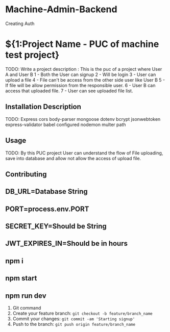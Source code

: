 # Machine-Admin-Backend
Creating Auth
# ${1:Project Name - PUC of machine test project}
TODO: Write a project description
    : This is the puc of a project where User A and User B 
    1 - Both the User can signup 
    2 - Will be login
    3 - User can upload a file 
    4 - File can't be access from the other side user like User B
    5 - If file will be allow permission from the responsible user.
    6 - User B can access that uploaded file.
    7 - User can see uploaded file list. 
## Installation Description
TODO: Express
      cors
      body-parser
      mongoose
      dotenv
      bcrypt
      jsonwebtoken
      express-validator
      babel configured
      nodemon
      multer
      path
## Usage
TODO: By this PUC project User can understand the flow of File uploading, save into database and allow not allow the access of upload file. 
## Contributing
## DB_URL=Database String
## PORT=process.env.PORT
## SECRET_KEY=Should be String
## JWT_EXPIRES_IN=Should be in hours
## npm i
## npm start
## npm run dev
1. Git command 
2. Create your feature branch: `git checkout -b feature/branch_name`
3. Commit your changes: `git commit -am 'Starting signup'`
4. Push to the branch: `git push origin feature/branch_name`

